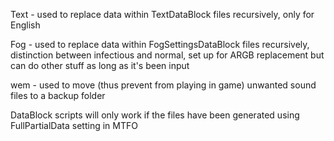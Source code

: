Text - used to replace data within TextDataBlock files recursively, only for English 

Fog - used to replace data within FogSettingsDataBlock files recursively, distinction between infectious and normal, set up for ARGB replacement but can do other stuff as long as it's been input

wem - used to move (thus prevent from playing in game) unwanted sound files to a backup folder

DataBlock scripts will only work if the files have been generated using FullPartialData setting in MTFO
